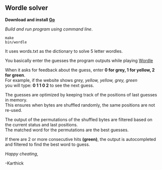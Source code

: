 ## Wordle solver

**Download and install [Go](https://go.dev/doc/install)**

*Build and run program using command line*.  
```
make 
bin/wordle
```

It uses words.txt as the dictionary to solve 5 letter wordles.

You basically enter the guesses the program outputs while playing [Wordle](https://www.nytimes.com/games/wordle/index.html)

When it asks for feedback about the guess, enter **0 for grey, 1 for yellow, 2 for green**.  
For example, if the website shows *grey, yellow, yellow, grey, green*     
you will type: **0 1 1 0 2** to see the next guess. 

The guesses are optimized by keeping track of the positions of last guesses in memory.  
This ensures when bytes are shuffled randomly, the same positions are not re-used.

The output of the permutations of the shuffled bytes are filtered based on the 
current status and last positions.  
The matched word for the permutations are the best guesses.

If there are 2 or more consecutive hits **(green)**, the output is autocompleted and filtered to find the best word to guess.

*Happy cheating*,

-Karthick


